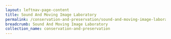 ```yaml
---
layout: leftnav-page-content
title: Sound And Moving Image Laboratory
permalink: /conservation-and-preservation/sound-and-moving-image-laboratory/
breadcrumb: Sound And Moving Image Laboratory
collection_name: conservation-and-preservation
---
```

